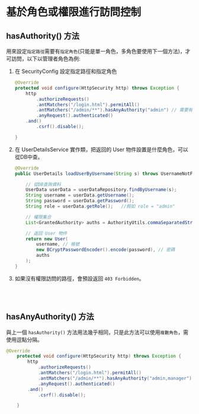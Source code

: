 # 基於角色或權限進行訪問控制

## hasAuthority() 方法
用來設定`指定路徑`需要有`指定角色`(只能是單一角色，多角色要使用下一個方法)，才可訪問，以下以管理者角色為例: 

1. 在 SecurityConfig 設定指定路徑和指定角色
    ```java
    @Override
    protected void configure(HttpSecurity http) throws Exception {
        http
            .authorizeRequests()
            .antMatchers("/login.html").permitAll()
            .antMatchers("/admin/**").hasAnyAuthority("admin") // 需要有 admin 角色，才能訪問 /admin/** 路徑
            .anyRequest().authenticated()
        .and()
            .csrf().disable();

    }
    ```

2. 在 UserDetailsService 實作類，把返回的 User 物件設置是什麼角色，可以從DB中查。

    ```java
    @Override
    public UserDetails loadUserByUsername(String s) throws UsernameNotFoundException {

        // 從DB查詢資料
        UserData userData = userDataRepository.findByUsername(s);
        String username = userData.getUsername();
        String password = userData.getPassword();
        String role = userData.getRole();   //假如 role = "admin"

        // 權限集合
        List<GrantedAuthority> auths = AuthorityUtils.commaSeparatedStringToAuthorityList(role);

        // 返回 User 物件
        return new User(
            username, // 帳號
            new BCryptPasswordEncoder().encode(password), // 密碼
            auths
        );
    }
    ```

3. 如果沒有權限訪問的路徑，會預設返回 `403 Forbidden`。


<br/>

<br/>

## hasAnyAuthority() 方法
與上一個 `hasAuthority()` 方法用法幾乎相同，只是此方法可以使用`複數角色`，需使用逗點分隔。
```java
@Override
    protected void configure(HttpSecurity http) throws Exception {
        http
            .authorizeRequests()
            .antMatchers("/login.html").permitAll()
            .antMatchers("/admin/**").hasAnyAuthority("admin,manager") // 多個角色，使用逗點分隔
            .anyRequest().authenticated()
        .and()
            .csrf().disable();

    }
```